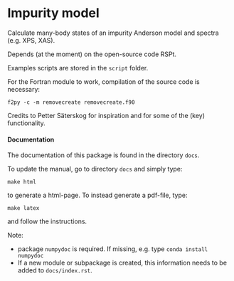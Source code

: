 # Impurity model
 
Calculate many-body states of an impurity Anderson model and spectra (e.g. XPS, XAS).

Depends (at the moment) on the open-source code RSPt.

Examples scripts are stored in the `script` folder.

For the Fortran module to work, compilation of the source code is necessary:
```
f2py -c -m removecreate removecreate.f90
```

Credits to Petter Säterskog for inspiration and for some of the (key) functionality.



#### Documentation
The documentation of this package is found in the directory `docs`.

To update the manual, go to directory `docs` and simply type:

```
make html
```
to generate a html-page.
To instead generate a pdf-file, type:
```
make latex
```
and follow the instructions.

Note:
- package `numpydoc` is required. If missing, e.g. type `conda install numpydoc` 
- If a new module or subpackage is created, this information needs to be added to `docs/index.rst`. 




